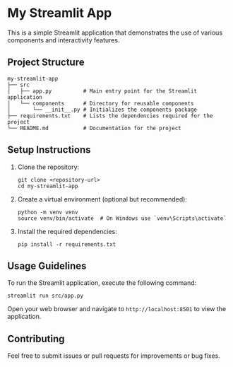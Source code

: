 # My Streamlit App

This is a simple Streamlit application that demonstrates the use of various components and interactivity features.

## Project Structure

```
my-streamlit-app
├── src
│   ├── app.py          # Main entry point for the Streamlit application
│   └── components      # Directory for reusable components
│       └── __init__.py # Initializes the components package
├── requirements.txt    # Lists the dependencies required for the project
└── README.md           # Documentation for the project
```

## Setup Instructions

1. Clone the repository:
   ```
   git clone <repository-url>
   cd my-streamlit-app
   ```

2. Create a virtual environment (optional but recommended):
   ```
   python -m venv venv
   source venv/bin/activate  # On Windows use `venv\Scripts\activate`
   ```

3. Install the required dependencies:
   ```
   pip install -r requirements.txt
   ```

## Usage Guidelines

To run the Streamlit application, execute the following command:
```
streamlit run src/app.py
```

Open your web browser and navigate to `http://localhost:8501` to view the application. 

## Contributing

Feel free to submit issues or pull requests for improvements or bug fixes.